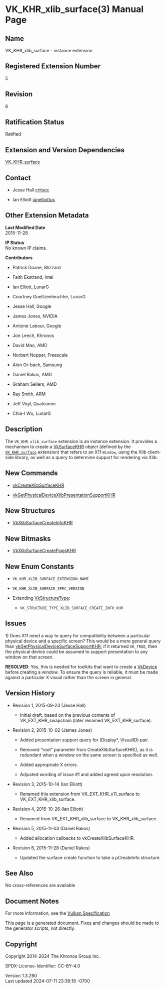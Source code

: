 # VK_KHR_xlib_surface(3) Manual Page

## Name

VK_KHR_xlib_surface - instance extension



## <a href="#_registered_extension_number" class="anchor"></a>Registered Extension Number

5

## <a href="#_revision" class="anchor"></a>Revision

6

## <a href="#_ratification_status" class="anchor"></a>Ratification Status

Ratified

## <a href="#_extension_and_version_dependencies" class="anchor"></a>Extension and Version Dependencies

[VK_KHR_surface](https://registry.khronos.org/vulkan/specs/1.3-extensions/man/html/VK_KHR_surface.html)  

## <a href="#_contact" class="anchor"></a>Contact

- Jesse Hall <a
  href="https://github.com/KhronosGroup/Vulkan-Docs/issues/new?body=%5BVK_KHR_xlib_surface%5D%20@critsec%0A*Here%20describe%20the%20issue%20or%20question%20you%20have%20about%20the%20VK_KHR_xlib_surface%20extension*"
  target="_blank" rel="nofollow noopener"><em></em>critsec</a>

- Ian Elliott <a
  href="https://github.com/KhronosGroup/Vulkan-Docs/issues/new?body=%5BVK_KHR_xlib_surface%5D%20@ianelliottus%0A*Here%20describe%20the%20issue%20or%20question%20you%20have%20about%20the%20VK_KHR_xlib_surface%20extension*"
  target="_blank" rel="nofollow noopener"><em></em>ianelliottus</a>

## <a href="#_other_extension_metadata" class="anchor"></a>Other Extension Metadata

**Last Modified Date**  
2015-11-28

**IP Status**  
No known IP claims.

**Contributors**  
- Patrick Doane, Blizzard

- Faith Ekstrand, Intel

- Ian Elliott, LunarG

- Courtney Goeltzenleuchter, LunarG

- Jesse Hall, Google

- James Jones, NVIDIA

- Antoine Labour, Google

- Jon Leech, Khronos

- David Mao, AMD

- Norbert Nopper, Freescale

- Alon Or-bach, Samsung

- Daniel Rakos, AMD

- Graham Sellers, AMD

- Ray Smith, ARM

- Jeff Vigil, Qualcomm

- Chia-I Wu, LunarG

## <a href="#_description" class="anchor"></a>Description

The `VK_KHR_xlib_surface` extension is an instance extension. It
provides a mechanism to create a [VkSurfaceKHR](https://registry.khronos.org/vulkan/specs/1.3-extensions/man/html/VkSurfaceKHR.html)
object (defined by the [`VK_KHR_surface`](https://registry.khronos.org/vulkan/specs/1.3-extensions/man/html/VK_KHR_surface.html)
extension) that refers to an X11 `Window`, using the Xlib client-side
library, as well as a query to determine support for rendering via Xlib.

## <a href="#_new_commands" class="anchor"></a>New Commands

- [vkCreateXlibSurfaceKHR](https://registry.khronos.org/vulkan/specs/1.3-extensions/man/html/vkCreateXlibSurfaceKHR.html)

- [vkGetPhysicalDeviceXlibPresentationSupportKHR](https://registry.khronos.org/vulkan/specs/1.3-extensions/man/html/vkGetPhysicalDeviceXlibPresentationSupportKHR.html)

## <a href="#_new_structures" class="anchor"></a>New Structures

- [VkXlibSurfaceCreateInfoKHR](https://registry.khronos.org/vulkan/specs/1.3-extensions/man/html/VkXlibSurfaceCreateInfoKHR.html)

## <a href="#_new_bitmasks" class="anchor"></a>New Bitmasks

- [VkXlibSurfaceCreateFlagsKHR](https://registry.khronos.org/vulkan/specs/1.3-extensions/man/html/VkXlibSurfaceCreateFlagsKHR.html)

## <a href="#_new_enum_constants" class="anchor"></a>New Enum Constants

- `VK_KHR_XLIB_SURFACE_EXTENSION_NAME`

- `VK_KHR_XLIB_SURFACE_SPEC_VERSION`

- Extending [VkStructureType](https://registry.khronos.org/vulkan/specs/1.3-extensions/man/html/VkStructureType.html):

  - `VK_STRUCTURE_TYPE_XLIB_SURFACE_CREATE_INFO_KHR`

## <a href="#_issues" class="anchor"></a>Issues

1\) Does X11 need a way to query for compatibility between a particular
physical device and a specific screen? This would be a more general
query than
[vkGetPhysicalDeviceSurfaceSupportKHR](https://registry.khronos.org/vulkan/specs/1.3-extensions/man/html/vkGetPhysicalDeviceSurfaceSupportKHR.html);
if it returned `VK_TRUE`, then the physical device could be assumed to
support presentation to any window on that screen.

**RESOLVED**: Yes, this is needed for toolkits that want to create a
[VkDevice](https://registry.khronos.org/vulkan/specs/1.3-extensions/man/html/VkDevice.html) before creating a window. To ensure the query
is reliable, it must be made against a particular X visual rather than
the screen in general.

## <a href="#_version_history" class="anchor"></a>Version History

- Revision 1, 2015-09-23 (Jesse Hall)

  - Initial draft, based on the previous contents of
    VK_EXT_KHR_swapchain (later renamed VK_EXT_KHR_surface).

- Revision 2, 2015-10-02 (James Jones)

  - Added presentation support query for (Display\*, VisualID) pair.

  - Removed “root” parameter from CreateXlibSurfaceKHR(), as it is
    redundant when a window on the same screen is specified as well.

  - Added appropriate X errors.

  - Adjusted wording of issue \#1 and added agreed upon resolution.

- Revision 3, 2015-10-14 (Ian Elliott)

  - Renamed this extension from VK_EXT_KHR_x11_surface to
    VK_EXT_KHR_xlib_surface.

- Revision 4, 2015-10-26 (Ian Elliott)

  - Renamed from VK_EXT_KHR_xlib_surface to VK_KHR_xlib_surface.

- Revision 5, 2015-11-03 (Daniel Rakos)

  - Added allocation callbacks to vkCreateXlibSurfaceKHR.

- Revision 6, 2015-11-28 (Daniel Rakos)

  - Updated the surface create function to take a pCreateInfo structure.

## <a href="#_see_also" class="anchor"></a>See Also

No cross-references are available

## <a href="#_document_notes" class="anchor"></a>Document Notes

For more information, see the <a
href="https://registry.khronos.org/vulkan/specs/1.3-extensions/html/vkspec.html#VK_KHR_xlib_surface"
target="_blank" rel="noopener">Vulkan Specification</a>

This page is a generated document. Fixes and changes should be made to
the generator scripts, not directly.

## <a href="#_copyright" class="anchor"></a>Copyright

Copyright 2014-2024 The Khronos Group Inc.

SPDX-License-Identifier: CC-BY-4.0

Version 1.3.290  
Last updated 2024-07-11 23:39:16 -0700

